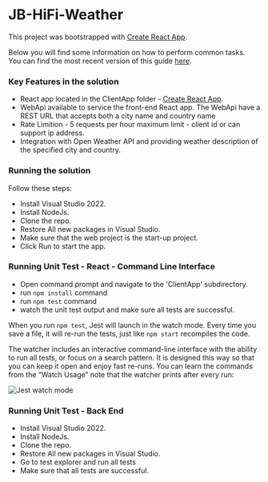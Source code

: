 # JB-HiFi-Weather

This project was bootstrapped with [Create React App](https://github.com/facebookincubator/create-react-app).

Below you will find some information on how to perform common tasks.<br>
You can find the most recent version of this guide [here](https://github.com/facebookincubator/create-react-app/blob/master/packages/react-scripts/template/README.md).

### Key Features in the solution
* React app located in the ClientApp folder - [Create React App](https://github.com/facebookincubator/create-react-app).
* WebApi available to service the front-end React app. The WebApi have a REST URL that accepts both a city name and country name
* Rate Limition - 5 requests per hour maximum limit - client id or can support ip address.
* Integration with Open Weather API and providing weather description of the specified city and country.

### Running the solution

Follow these steps:

* Install Visual Studio 2022.
* Install NodeJs.
* Clone the repo.
* Restore All new packages in Visual Studio.
* Make sure that the web project is the start-up project.
* Click Run to start the app.

### Running Unit Test - React - Command Line Interface

* Open command prompt and navigate to the 'ClientApp' subdirectory.
* run `npm install` command
* run `npm test` command
* watch the unit test output and make sure all tests are successful.

When you run `npm test`, Jest will launch in the watch mode. Every time you save a file, it will re-run the tests, just like `npm start` recompiles the code.

The watcher includes an interactive command-line interface with the ability to run all tests, or focus on a search pattern. It is designed this way so that you can keep it open and enjoy fast re-runs. You can learn the commands from the “Watch Usage” note that the watcher prints after every run:

![Jest watch mode](http://facebook.github.io/jest/img/blog/15-watch.gif)

### Running Unit Test - Back End

* Install Visual Studio 2022.
* Install NodeJs.
* Clone the repo.
* Restore All new packages in Visual Studio.
* Go to test explorer and run all tests
* Make sure that all tests are successful.

